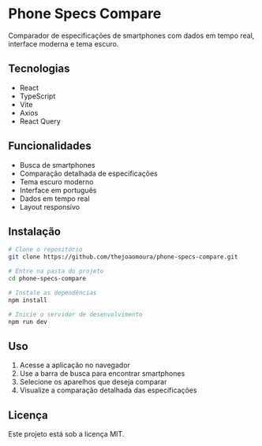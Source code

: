 # Phone Specs Compare 

Comparador de especificações de smartphones com dados em tempo real, interface moderna e tema escuro.

##  Tecnologias

- React
- TypeScript
- Vite
- Axios
- React Query

##  Funcionalidades

-  Busca de smartphones
-  Comparação detalhada de especificações
-  Tema escuro moderno
-  Interface em português
-  Dados em tempo real
-  Layout responsivo

##  Instalação

```bash
# Clone o repositório
git clone https://github.com/thejoaomoura/phone-specs-compare.git

# Entre na pasta do projeto
cd phone-specs-compare

# Instale as dependências
npm install

# Inicie o servidor de desenvolvimento
npm run dev
```

##  Uso

1. Acesse a aplicação no navegador
2. Use a barra de busca para encontrar smartphones
3. Selecione os aparelhos que deseja comparar
4. Visualize a comparação detalhada das especificações

##  Licença

Este projeto está sob a licença MIT.